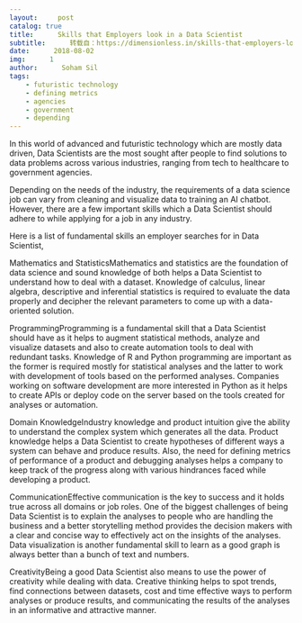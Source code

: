 ```yaml
---
layout:     post
catalog: true
title:      Skills that Employers look in a Data Scientist
subtitle:      转载自：https://dimensionless.in/skills-that-employers-look-in-a-data-scientist/
date:      2018-08-02
img:      1
author:      Soham Sil
tags:
    - futuristic technology
    - defining metrics
    - agencies
    - government
    - depending
---
```


In this world of advanced and futuristic technology which are mostly data driven, Data Scientists are the most sought after people to find solutions to data problems across various industries, ranging from tech to healthcare to government agencies.

Depending on the needs of the industry, the requirements of a data science job can vary from cleaning and visualize data to training an AI chatbot. However, there are a few important skills which a Data Scientist should adhere to while applying for a job in any industry.

Here is a list of fundamental skills an employer searches for in Data Scientist, 

Mathematics and StatisticsMathematics and statistics are the foundation of data science and sound knowledge of both helps a Data Scientist to understand how to deal with a dataset. Knowledge of calculus, linear algebra, descriptive and inferential statistics is required to evaluate the data properly and decipher the relevant parameters to come up with a data-oriented solution.

ProgrammingProgramming is a fundamental skill that a Data Scientist should have as it helps to augment statistical methods, analyze and visualize datasets and also to create automation tools to deal with redundant tasks. Knowledge of R and Python programming are important as the former is required mostly for statistical analyses and the latter to work with development of tools based on the performed analyses. Companies working on software development are more interested in Python as it helps to create APIs or deploy code on the server based on the tools created for analyses or automation. 

Domain KnowledgeIndustry knowledge and product intuition give the ability to understand the complex system which generates all the data. Product knowledge helps a Data Scientist to create hypotheses of different ways a system can behave and produce results. Also, the need for defining metrics of performance of a product and debugging analyses helps a company to keep track of the progress along with various hindrances faced while developing a product. 

CommunicationEffective communication is the key to success and it holds true across all domains or job roles. One of the biggest challenges of being Data Scientist is to explain the analyses to people who are handling the business and a better storytelling method provides the decision makers with a clear and concise way to effectively act on the insights of the analyses. Data visualization is another fundamental skill to learn as a good graph is always better than a bunch of text and numbers.

CreativityBeing a good Data Scientist also means to use the power of creativity while dealing with data. Creative thinking helps to spot trends, find connections between datasets, cost and time effective ways to perform analyses or produce results, and communicating the results of the analyses in an informative and attractive manner.
